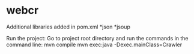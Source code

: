 # webcr


Additional libraries added in pom.xml
  *json
  *jsoup


Run the project:
Go to project root directory and run the commands in the command line:
   mvn compile
   mvn exec:java -Dexec.mainClass=Crawler
